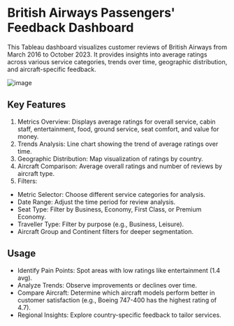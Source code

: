 # British Airways Passengers' Feedback Dashboard

This Tableau dashboard visualizes customer reviews of British Airways from March 2016 to October 2023. It provides insights into average ratings across various service categories, trends over time, geographic distribution, and aircraft-specific feedback.

![image](https://github.com/user-attachments/assets/2a72c04c-f57f-4227-ac27-d6470b9b19c2)

## Key Features
1. Metrics Overview: Displays average ratings for overall service, cabin staff, entertainment, food, ground service, seat comfort, and value for money.
2. Trends Analysis: Line chart showing the trend of average ratings over time.
3. Geographic Distribution: Map visualization of ratings by country.
4. Aircraft Comparison: Average overall ratings and number of reviews by aircraft type.
5. Filters:
- Metric Selector: Choose different service categories for analysis.
- Date Range: Adjust the time period for review analysis.
- Seat Type: Filter by Business, Economy, First Class, or Premium Economy.
- Traveller Type: Filter by purpose (e.g., Business, Leisure).
- Aircraft Group and Continent filters for deeper segmentation.
## Usage
- Identify Pain Points: Spot areas with low ratings like entertainment (1.4 avg).
- Analyze Trends: Observe improvements or declines over time.
- Compare Aircraft: Determine which aircraft models perform better in customer satisfaction (e.g., Boeing 747-400 has the highest rating of 4.7).
- Regional Insights: Explore country-specific feedback to tailor services.
